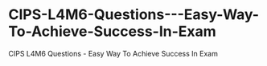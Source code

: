 # CIPS-L4M6-Questions---Easy-Way-To-Achieve-Success-In-Exam
CIPS L4M6 Questions - Easy Way To Achieve Success In Exam
